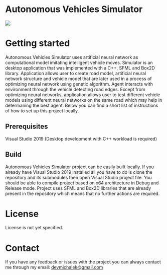 # Autonomous Vehicles Simulator

<p>
  <a href="https://youtu.be/A-kC6zszyUw">
    <img src="https://user-images.githubusercontent.com/19840443/147819329-3d31fd23-eb6d-4764-9d29-0d03debcb7bd.gif"/>
  </a>
</p>

# Getting started
Autonomous Vehicles Simulator uses artificial neural network as computational model imitating intelligent vehicle moves. Simulator is an desktop application that was implemented with a C++, SFML and Box2D library. Application allows user to create road model, artificial neural network structure and vehicle model that are later used in a process of optimizing neural network using genetic algorithm. Agent interacts with environment through the vehicle detecting road edges. Except from optimizing neural networks, application allows user to test different vehicle models using different neural networks on the same road which may help in determaning the best agent. Below you can find a short list of instructions of how to set up this project locally.

## Prerequisites
Visual Studio 2019 (Desktop development with C++ workload is required)

## Build
Autonomous Vehicles Simulator project can be easily built locally. If you already have Visual Studio 2019 installed all you have to do is clone the repository and its submodules then open Visual Studio project file. You should be able to compile project based on x64 architecture in Debug and Release mode. Project uses SFML and Box2D libraries that are already present in the repository which means that no further actions are required.

# License
License is not yet specified.

# Contact
If you have any feedback or issues with the project you can always contact me through my email: devmichalek@gmail.com
